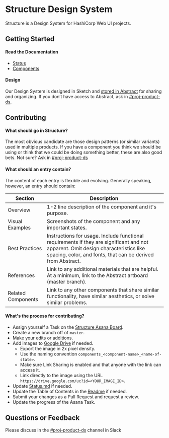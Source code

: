 # Structure Design System

Structure is a Design System for HashiCorp Web UI projects.

## Getting Started

#### Read the Documentation

- [Status](docs/status.md)
- [Components](docs/components)

#### Design

Our Design System is designed in Sketch and [stored in Abstract](https://share.goabstract.com/0b159f72-b8fb-4441-9ccc-65a1a4ec995d) for sharing and organizing. If you don’t have access to Abstract, ask in [#proj-product-ds](https://hashicorp.slack.com/messages/C7KTUHNUS/).

## Contributing

#### What should go in Structure?

The most obvious candidate are those design patterns (or similar variants) used in multiple products. If you have a component you think we should be using or think that we could be doing something better, these are also good bets. Not sure? Ask in [#proj-product-ds](https://hashicorp.slack.com/messages/C7KTUHNUS/)

#### What should an entry contain?

The content of each entry is flexible and evolving. Generally speaking, however, an entry should contain:

| Section | Description | 
| --- | --- |
| Overview | 1-2 line description of the component and it's purpose. |
| Visual Examples | Screenshots of the component and any important states. | 
| Best Practices | Instructions for usage. Include functional requirements if they are significant and not apparent. Omit design characteristics like spacing, color, and fonts, that can be derived from Abstract. | 
| References | Link to any additional materials that are helpful. At a minimum, link to the Abstract artboard (master branch). |
| Related Components | Link to any other components that share similar functionality, have similar aesthetics, or solve similar problems. | 

#### What's the process for contributing? 

- Assign yourself a Task on the [Structure Asana Board](https://app.asana.com/0/932595914516336/board).
- Create a new branch off of `master`. 
- Make your edits or additions. 
- Add images to [Google Drive](https://drive.google.com/drive/folders/11vuTznb1M-_SFxSILxqjdkF_R8g7p9ya) if needed. 
  - Export the image in 2x pixel density.
  - Use the naming convention `components_<component-name>_<name-of-state>`.
  - Make sure Link Sharing is enabled and that anyone with the link can access it.
  - Link directly to the image using the URL `https://drive.google.com/uc?id=<YOUR_IMAGE_ID>`.
- Update [Status.md](docs/status.md) if needed.
- Update the Table of Contents in the [Readme](docs/components/README.md) if needed.
- Submit your changes as a Pull Request and request a review. 
- Update the progress of the Asana Task.

## Questions or Feedback

Please discuss in the [#proj-product-ds](https://hashicorp.slack.com/messages/C7KTUHNUS/) channel in Slack
